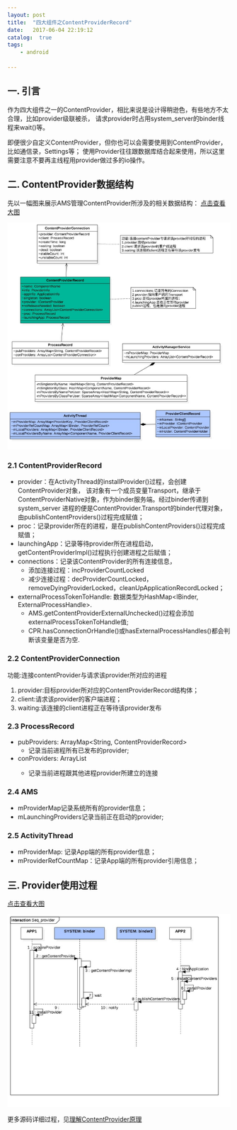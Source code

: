 ```yaml
---
layout: post
title:  "四大组件之ContentProviderRecord"
date:   2017-06-04 22:19:12
catalog:  true
tags:
    - android

---
```


## 一. 引言

作为四大组件之一的ContentProvider，相比来说是设计得稍逊色，有些地方不太合理，比如provider级联被杀，
请求provider时占用system_server的binder线程来wait()等。

即便很少自定义ContentProvider，但你也可以会需要使用到ContentProvider，比如通信录，Settings等；
使用Provider往往跟数据库结合起来使用，所以这里需要注意不要再主线程用provider做过多的io操作。

## 二. ContentProvider数据结构

先以一幅图来展示AMS管理ContentProvider所涉及的相关数据结构：
[点击查看大图](http://www.gityuan.com/images/ams/provider/content_provider_record.jpg)

![content_provider_record](/images/ams/provider/content_provider_record.jpg)

### 2.1 ContentProviderRecord

- provider：在ActivityThread的installProvider()过程，会创建ContentProvider对象，
该对象有一个成员变量Transport，继承于ContentProviderNative对象，作为binder服务端。经过binder传递到system_server
进程的便是ContentProvider.Transport的binder代理对象， 由publishContentProviders()过程完成赋值；
- proc：记录provider所在的进程，是在publishContentProviders()过程完成赋值；
- launchingApp：记录等待provider所在进程启动，getContentProviderImpl()过程执行创建进程之后赋值；
- connections：记录该ContentProvider的所有连接信息，
  - 添加连接过程：incProviderCountLocked
  - 减少连接过程：decProviderCountLocked，removeDyingProviderLocked，cleanUpApplicationRecordLocked；
- externalProcessTokenToHandle: 数据类型为HashMap<IBinder, ExternalProcessHandle>.
    - AMS.getContentProviderExternalUnchecked()过程会添加externalProcessTokenToHandle值;
    - CPR.hasConnectionOrHandle()或hasExternalProcessHandles()都会判断该变量是否为空.

### 2.2 ContentProviderConnection

功能:连接contentProvider与请求该provider所对应的进程

1. provider:目标provider所对应的ContentProviderRecord结构体；
2. client:请求该provider的客户端进程；
3. waiting:该连接的client进程正在等待该provider发布

### 2.3 ProcessRecord

- pubProviders: ArrayMap<String, ContentProviderRecord>
  - 记录当前进程所有已发布的provider;
- conProviders: ArrayList<ContentProviderConnection>
  - 记录当前进程跟其他进程provider所建立的连接

### 2.4 AMS

- mProviderMap记录系统所有的provider信息；
- mLaunchingProviders记录当前正在启动的provider;

### 2.5 ActivityThread

- mProviderMap: 记录App端的所有provider信息；
- mProviderRefCountMap：记录App端的所有provider引用信息；


## 三. Provider使用过程

[点击查看大图](http://www.gityuan.com/images/ams/provider/Seq_provider.jpg)

![Seq_provider](/images/ams/provider/Seq_provider.jpg)

更多源码详细过程，见[理解ContentProvider原理](http://gityuan.com/2016/07/30/content-provider/)

